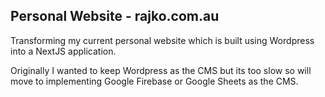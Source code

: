 ## Personal Website - rajko.com.au

Transforming my current personal website which is built using Wordpress into a NextJS application.

Originally I wanted to keep Wordpress as the CMS but its too slow so will move to implementing Google Firebase or Google Sheets as the CMS.